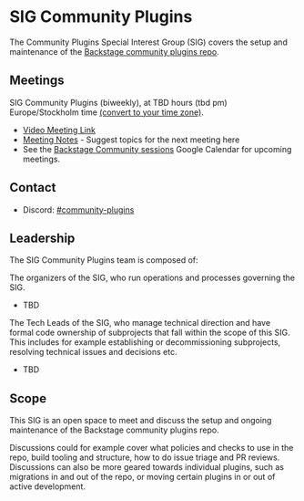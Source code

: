 # SIG Community Plugins

The Community Plugins Special Interest Group (SIG) covers the setup and maintenance of the [Backstage community plugins repo](https://github.com/backstage/community-plugins).

## Meetings

SIG Community Plugins (biweekly), at TBD hours (tbd pm) Europe/Stockholm time [(convert to your time zone)](https://dateful.com/convert/stockholm-sweden?t=TBD).

- [Video Meeting Link](#TODO)
- [Meeting Notes](https://docs.google.com/document/d/1lIHXi8fi3CDiUD8UhX7s1FWCKAiricQKnFR4OSHoaiY/edit) - Suggest topics for the next meeting here
- See the [Backstage Community sessions](https://calendar.google.com/calendar/u/0?cid=Y19xdXA5Z2JobjlzcXB1YW82dHJ0dGQ4bWs1c0Bncm91cC5jYWxlbmRhci5nb29nbGUuY29t) Google Calendar for upcoming meetings.

## Contact

- Discord: [#community-plugins](https://discord.com/channels/687207715902193673/1201559534754345110)

## Leadership

The SIG Community Plugins team is composed of:

The organizers of the SIG, who run operations and processes governing the SIG.

- TBD

The Tech Leads of the SIG, who manage technical direction and have formal code ownership of subprojects that fall within the scope of this SIG. This includes for example establishing or decommissioning subprojects, resolving technical issues and decisions etc.

- TBD

## Scope

This SIG is an open space to meet and discuss the setup and ongoing maintenance of the Backstage community plugins repo.

Discussions could for example cover what policies and checks to use in the repo, build tooling and structure, how to do issue triage and PR reviews. Discussions can also be more geared towards individual plugins, such as migrations in and out of the repo, or moving certain plugins in or out of active development.
